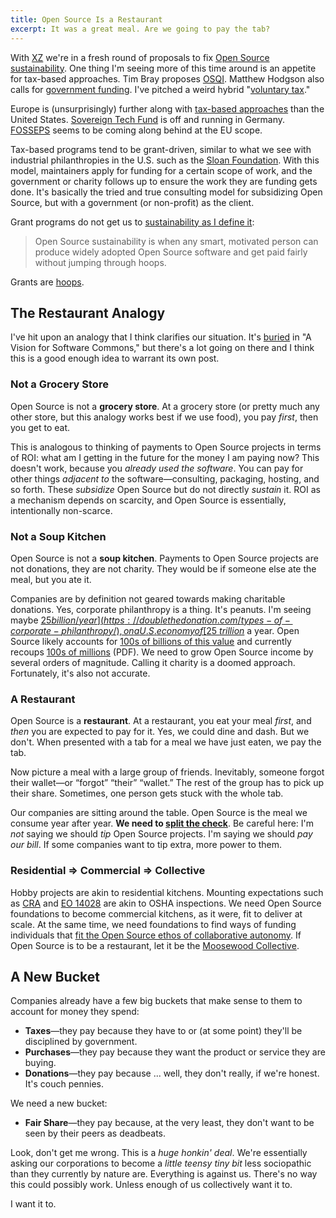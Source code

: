 ```yaml
---
title: Open Source Is a Restaurant
excerpt: It was a great meal. Are we going to pay the tab?
---
```


With [XZ](https://research.swtch.com/xz-timeline) we're in a fresh round of
proposals to fix [Open Source
sustainability](/2024/the-open-source-sustainability-crisis/).
One thing I'm seeing more of this time around is an appetite for tax-based
approaches. Tim Bray proposes
[OSQI](https://www.tbray.org/ongoing/When/202x/2024/04/01/OSQI). Matthew Hodgson also
calls for [government
funding](https://matrix.org/blog/2024/04/open-source-publicly-funded-service/).
I've pitched a weird hybrid "[voluntary
tax](/2024/a-vision-for-software-commons/)."

Europe is (unsurprisingly) further along with [tax-based
approaches](https://openfuture.eu/policies-for-the-digital-commons/public-digital-infrastructure-fund/)
than the United States. [Sovereign Tech
Fund](https://www.sovereigntechfund.de/) is off and running in Germany.
[FOSSEPS](https://joinup.ec.europa.eu/collection/fosseps/news/funding-sustainability)
seems to be coming along behind at the EU scope.

Tax-based programs tend to be grant-driven, similar to what we see with
industrial philanthropies in the U.S. such as the [Sloan
Foundation](https://sloan.org/programs/digital-technology). With this model,
maintainers apply for funding for a certain scope of work, and the government
or charity follows up to ensure the work they are funding gets done. It's
basically the tried and true consulting model for subsidizing Open Source, but
with a government (or non-profit) as the client.

Grant programs do not get us
to [sustainability as I define it](/2024/the-open-source-sustainability-crisis/#what-is-open-source-sustainability):

> Open Source sustainability is when any smart, motivated person can produce
> widely adopted Open Source software and get paid fairly without jumping
> through hoops.

Grants are [hoops](https://openpath.chadwhitacre.com/2024/the-open-source-sustainability-crisis/#whats-wrong-with-hoops).

## The Restaurant Analogy

I've hit upon an analogy that I think clarifies our situation. It's
[buried](/2024/a-vision-for-software-commons/#the-restaurant-analogy) in "A
Vision for Software Commons," but there's a lot going on there and I think this
is a good enough idea to warrant its own post.

### Not a Grocery Store

Open Source is not a <b>grocery store</b>. At a grocery store (or pretty much
any other store, but this analogy works best if we use food), you pay _first_,
then you get to eat.

This is analogous to thinking of payments to Open Source projects in terms of
ROI: what am I getting in the future for the money I am paying now? This
doesn't work, because you _already used the software_. You can pay for other
things _adjacent to_ the software—consulting, packaging, hosting, and so forth.
These _subsidize_ Open Source but do not directly _sustain_ it. ROI as a
mechanism depends on scarcity, and Open Source is essentially, intentionally
non-scarce.

### Not a Soup Kitchen

Open Source is not a <b>soup kitchen</b>. Payments to Open Source projects are
not donations, they are not charity. They would be if someone else ate the
meal, but you ate it.

Companies are by definition not geared towards making charitable donations.
Yes, corporate philanthropy is a thing. It's peanuts. I'm seeing maybe [$25
billion/year](https://doublethedonation.com/types-of-corporate-philanthropy/),
on a U.S. economy of [$25 _trillion_](https://www.google.com/search?q=us+gdp) a
year. Open Source likely accounts for [100s of billions of this
value](https://gratipay.news/open-source-captures-almost-none-of-the-value-it-creates-9015eb7e293e)
and currently recoups [100s of
millions](https://fosdem.org/2024/events/attachments/fosdem-2024-2751-the-state-of-funding-free-open-source-software/slides/22659/State_of_FOSS_Funding_FOSDEM_2024_IQwHRvb.pdf)
(PDF). We need to grow Open Source income by several orders of magnitude.
Calling it charity is a doomed approach. Fortunately, it's also not accurate.

### A Restaurant

Open Source is a <b>restaurant</b>. At a restaurant, you eat your meal _first_,
and _then_ you are expected to pay for it. Yes, we could dine and dash. But we
don't. When presented with a tab for a meal we have just eaten, we pay
the tab.

Now picture a meal with a large group of friends. Inevitably, someone forgot
their wallet—or &ldquo;forgot&rdquo; &ldquo;their&rdquo; &ldquo;wallet.&rdquo;
The rest of the group has to pick up their share. Sometimes, one person gets
stuck with the whole tab.

Our companies are sitting around the table. Open Source is the meal we consume
year after year. **We need to [split the
check](/2024/a-vision-for-software-commons/#splitting-the-check-with-a-fair-share)**.
Be careful here: I'm _not_ saying we should _tip_ Open Source projects. I'm saying
we should _pay our bill_. If some companies want to tip extra, more power to them.

### Residential ⇒ Commercial ⇒ Collective

Hobby projects are akin to residential kitchens. Mounting expectations such as
[CRA](https://digital-strategy.ec.europa.eu/en/library/cyber-resilience-act)
and [EO
14028](https://www.nist.gov/itl/executive-order-14028-improving-nations-cybersecurity)
are akin to OSHA inspections. We need Open Source foundations to
become commercial kitchens, as it were, fit to deliver at scale. At the same
time, we need foundations to find ways of funding individuals that [fit the
Open Source ethos of collaborative
autonomy](/2024/a-vision-for-software-commons/#the-heart-of-open-source). If
Open Source is to be a restaurant, let it be the [Moosewood
Collective](https://en.wikipedia.org/wiki/Moosewood_Restaurant).

## A New Bucket

Companies already have a few big buckets that make sense to them to
account for money they spend:

- <b>Taxes</b>—they pay because they have to or (at some point) they'll be disciplined by government.
- <b>Purchases</b>—they pay because they want the product or service they are buying.
- <b>Donations</b>—they pay because ... well, they don't really, if we're honest. It's couch pennies.

We need a new bucket:

- <b>Fair Share</b>—they pay because, at the very least, they don't want to be
  seen by their peers as deadbeats.

Look, don't get me wrong. This is a _huge honkin' deal_. We're essentially
asking our corporations to become a _little teensy tiny bit_ less sociopathic than they
currently by nature are. Everything is against us. There's no way this could
possibly work. Unless enough of us collectively want it to.

I want it to.
